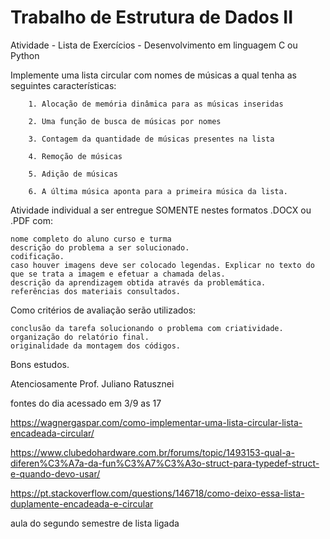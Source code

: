 # Trabalho de Estrutura de Dados II


Atividade - Lista de Exercícios - Desenvolvimento em linguagem C ou Python

Implemente uma lista circular com nomes de músicas a qual tenha as seguintes características:
    
        1. Alocação de memória dinâmica para as músicas inseridas
        
        2. Uma função de busca de músicas por nomes
        
        3. Contagem da quantidade de músicas presentes na lista
        
        4. Remoção de músicas
        
        5. Adição de músicas
        
        6. A última música aponta para a primeira música da lista.

 

Atividade individual a ser entregue SOMENTE nestes formatos .DOCX ou .PDF com:

    nome completo do aluno curso e turma
    descrição do problema a ser solucionado.
    codificação.
    caso houver imagens deve ser colocado legendas. Explicar no texto do que se trata a imagem e efetuar a chamada delas.
    descrição da aprendizagem obtida através da problemática.
    referências dos materiais consultados.

Como critérios de avaliação serão utilizados:

    conclusão da tarefa solucionando o problema com criatividade.
    organização do relatório final.
    originalidade da montagem dos códigos.

 

Bons estudos.

Atenciosamente
Prof. Juliano Ratusznei


fontes do dia acessado em 3/9 as 17

https://wagnergaspar.com/como-implementar-uma-lista-circular-lista-encadeada-circular/


https://www.clubedohardware.com.br/forums/topic/1493153-qual-a-diferen%C3%A7a-da-fun%C3%A7%C3%A3o-struct-para-typedef-struct-e-quando-devo-usar/

https://pt.stackoverflow.com/questions/146718/como-deixo-essa-lista-duplamente-encadeada-e-circular

aula do segundo semestre de lista ligada